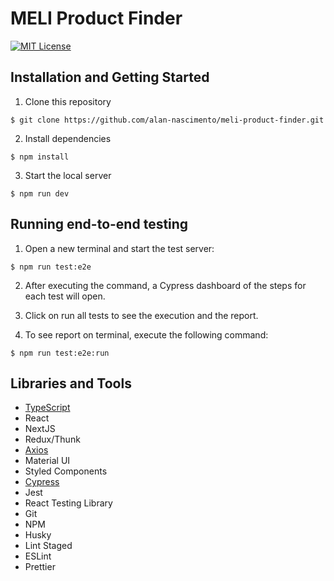 # MELI Product Finder

[![MIT License](https://img.shields.io/badge/License-MIT-yellow.svg)](https://opensource.org/licenses/)

## Installation and Getting Started

1. Clone this repository

```
$ git clone https://github.com/alan-nascimento/meli-product-finder.git
```

2. Install dependencies

```
$ npm install
```

3. Start the local server

```
$ npm run dev
```

## Running end-to-end testing

1. Open a new terminal and start the test server:

```
$ npm run test:e2e
```

2. After executing the command, a Cypress dashboard of the steps for each test will open.
3. Click on run all tests to see the execution and the report.

4. To see report on terminal, execute the following command:

```
$ npm run test:e2e:run
```

## Libraries and Tools

- [TypeScript](https://www.typescriptlang.org/)
- React
- NextJS
- Redux/Thunk
- [Axios](https://github.com/axios/axios)
- Material UI
- Styled Components
- [Cypress](https://cypress.io)
- Jest
- React Testing Library
- Git
- NPM
- Husky
- Lint Staged
- ESLint
- Prettier
